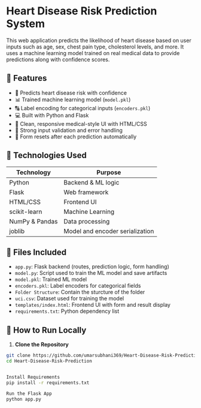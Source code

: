 #  Heart Disease Risk Prediction System

This web application predicts the likelihood of heart disease based on user inputs such as age, sex, chest pain type, cholesterol levels, and more. It uses a machine learning model trained on real medical data to provide predictions along with confidence scores.

## 🚀 Features

- 🏥 Predicts heart disease risk with confidence
- 📊 Trained machine learning model (`model.pkl`)
- 🔠 Label encoding for categorical inputs (`encoders.pkl`)
- 💻 Built with Python and Flask
- 🎨 Clean, responsive medical-style UI with HTML/CSS
- 🧼 Strong input validation and error handling
- 🔁 Form resets after each prediction automatically

## 🧠 Technologies Used

| Technology      | Purpose                           |
|-----------------|-----------------------------------|
| Python          | Backend & ML logic                |
| Flask           | Web framework                     |
| HTML/CSS        | Frontend UI                       |
| scikit-learn    | Machine Learning                  |
| NumPy & Pandas  | Data processing                   |
| joblib          | Model and encoder serialization   |

## 📂 Files Included

- `app.py`: Flask backend (routes, prediction logic, form handling)
- `model.py`: Script used to train the ML model and save artifacts
- `model.pkl`: Trained ML model
- `encoders.pkl`: Label encoders for categorical fields
- `Folder Structure`: Contain the sturcture of the folder
- `uci.csv`: Dataset used for training the model
- `templates/index.html`: Frontend UI with form and result display
- `requirements.txt`: Python dependency list

## 🧪 How to Run Locally

1. **Clone the Repository**

```bash
git clone https://github.com/umarsubhani369/Heart-Disease-Risk-Prediction.git
cd Heart-Disease-Risk-Prediction


Install Requirements
pip install -r requirements.txt

Run the Flask App
python app.py

